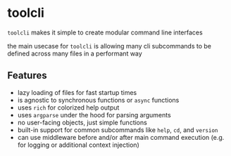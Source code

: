 # toolcli

`toolcli` makes it simple to create modular command line interfaces

the main usecase for `toolcli` is allowing many cli subcommands to be defined across many files in a performant way


## Features
- lazy loading of files for fast startup times
- is agnostic to synchronous functions or `async` functions
- uses `rich` for colorized help output
- uses `argparse` under the hood for parsing arguments
- no user-facing objects, just simple functions
- built-in support for common subcommands like `help`, `cd`, and `version`
- can use middleware before and/or after main command execution (e.g. for logging or additional context injection)

